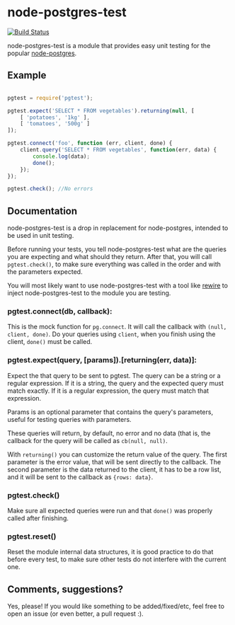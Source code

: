 # node-postgres-test

[![Build Status](https://travis-ci.org/thepeak99/node-postgres-test.svg?branch=master)](https://travis-ci.org/thepeak99/node-postgres-test)

node-postgres-test is a module that provides easy unit testing for the popular [node-postgres](https://github.com/brianc/node-postgres).

## Example
```javascript

pgtest = require('pgtest');

pgtest.expect('SELECT * FROM vegetables').returning(null, [
    [ 'potatoes', '1kg' ],
    [ 'tomatoes', '500g' ]
]);

pgtest.connect('foo', function (err, client, done) {
    client.query('SELECT * FROM vegetables', function(err, data) {
        console.log(data);
        done();
    });
});

pgtest.check(); //No errors
```

## Documentation
node-postgres-test is a drop in replacement for node-postgres, intended to be used in unit testing.

Before running your tests, you tell node-postgres-test what are the queries you are expecting and what should they return. After that, you will call ```pgtest.check()```, to make sure everything was called in the order and with the parameters expected.

You will most likely want to use node-postgres-test with a tool like [rewire](https://github.com/jhnns/rewire) to inject node-postgres-test to the module you are testing. 

### pgtest.connect(db, callback):
This is the mock function for ```pg.connect```. It will call the callback with ```(null, client, done)```. Do your queries using ```client```, when you finish using the client, ```done()``` must be called.

### pgtest.expect(query, [params]).[returning(err, data)]:
Expect the that query to be sent to pgtest. The query can be a string or a regular expression. If it is a string, the query and the expected query must match exactly. If it is a regular expression, the query must match that expression.

Params is an optional parameter that contains the query's parameters, useful for testing queries with parameters.

These queries will return, by default, no error and no data (that is, the callback for the query will be called as ```cb(null, null)```.

With ```returning()``` you can customize the return value of the query. The first parameter is the error value, that will be sent directly to the callback. The second parameter is the data returned to the client, it has to be a row list, and it will be sent to the callback as ```{rows: data}```.

### pgtest.check()
Make sure all expected queries were run and that ```done()``` was properly called after finishing.

### pgtest.reset()
Reset the module internal data structures, it is good practice to do that before every test, to make sure other tests do not interfere with the current one.

## Comments, suggestions?
Yes, please! If you would like something to be added/fixed/etc, feel free to open an issue (or even better, a pull request :).